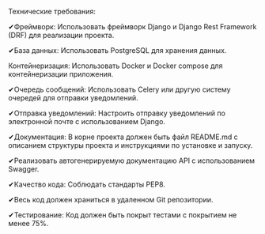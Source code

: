 
Технические требования:

✔Фреймворк: Использовать фреймворк Django и Django Rest Framework (DRF) для реализации проекта.

✔База данных: Использовать PostgreSQL для хранения данных.

Контейнеризация:
Использовать Docker и Docker compose для контейнеризации приложения.

✔Очередь сообщений:
Использовать Celery или другую систему очередей для отправки уведомлений.

✔Отправка уведомлений:
Настроить отправку уведомлений по электронной почте с использованием Django.

✔Документация: В корне проекта должен быть файл README.md с описанием структуры проекта и инструкциями по установке и запуску.

✔Реализовать автогенерируемую документацию API с использованием Swagger.

✔Качество кода: Соблюдать стандарты PEP8.

✔Весь код должен храниться в удаленном Git репозитории.

✔Тестирование: Код должен быть покрыт тестами с покрытием не менее 75%.